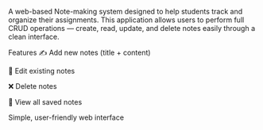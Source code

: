 A web-based Note-making system designed to help students track and organize their assignments. This application allows users to perform full CRUD operations — create, read, update, and delete notes easily through a clean interface.

Features
✍️ Add new notes (title + content)

🔄 Edit existing notes

❌ Delete notes

📄 View all saved notes

Simple, user-friendly web interface
